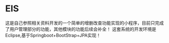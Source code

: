 # EIS
这是自己参照相关资料开发的一个简单的增删改查功能实现的小程序，目前只完成了用户管理部分的功能，其他模块的功能后续会补全！
这套系统的开发环境是Eclipse,基于Springboot+BootStrap+JPA实现！
